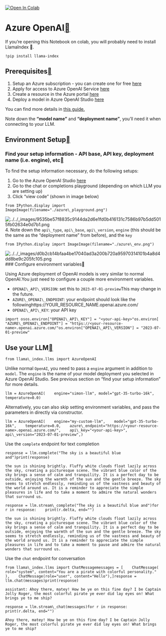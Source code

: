 [![Open In Colab](https://colab.research.google.com/assets/colab-badge.svg)](https://colab.research.google.com/github/jerryjliu/llama_index/blob/main/docs/examples/llm/azure_openai.ipynb)

Azure OpenAI[](#azure-openai "Permalink to this heading")
==========================================================

If you’re opening this Notebook on colab, you will probably need to install LlamaIndex 🦙.


```
!pip install llama-index
```
Prerequisites[](#prerequisites "Permalink to this heading")
------------------------------------------------------------

1. Setup an Azure subscription - you can create one for free [here](https://azure.microsoft.com/en-us/free/cognitive-services/)
2. Apply for access to Azure OpenAI Service [here](https://customervoice.microsoft.com/Pages/ResponsePage.aspx?id=v4j5cvGGr0GRqy180BHbR7en2Ais5pxKtso_Pz4b1_xUOFA5Qk1UWDRBMjg0WFhPMkIzTzhKQ1dWNyQlQCN0PWcu)
3. Create a resource in the Azure portal [here](https://portal.azure.com/?microsoft_azure_marketplace_ItemHideKey=microsoft_openai_tip#create/Microsoft.CognitiveServicesOpenAI)
4. Deploy a model in Azure OpenAI Studio [here](https://oai.azure.com/)

You can find more details in [this guide.](https://learn.microsoft.com/en-us/azure/cognitive-services/openai/how-to/create-resource?pivots=web-portal)

Note down the **“model name”** and **“deployment name”**, you’ll need it when connecting to your LLM.

Environment Setup[](#environment-setup "Permalink to this heading")
--------------------------------------------------------------------

### Find your setup information - API base, API key, deployment name (i.e. engine), etc[](#find-your-setup-information-api-base-api-key-deployment-name-i-e-engine-etc "Permalink to this heading")

To find the setup information necessary, do the following setups:

1. Go to the Azure OpenAI Studio [here](https://oai.azure.com/)
2. Go to the chat or completions playground (depending on which LLM you are setting up)
3. Click “view code” (shown in image below)


```
from IPython.display import ImageImage(filename="./azure\_playground.png")
```
![../../_images/9535be57f8835c9144da2d6e1fd0b416131c7586b97b5dd5015fb02634e0d7b1.png](../../_images/9535be57f8835c9144da2d6e1fd0b416131c7586b97b5dd5015fb02634e0d7b1.png)4. Note down the `api\_type`, `api\_base`, `api\_version`, `engine` (this should be the same as the “deployment name” from before), and the `key`


```
from IPython.display import ImageImage(filename="./azure\_env.png")
```
![../../_images/d0b2cb14bfaa4be17040ad3a200b720a95970314101b4a8d4dd8be9c205fc105.png](../../_images/d0b2cb14bfaa4be17040ad3a200b720a95970314101b4a8d4dd8be9c205fc105.png)### Configure environment variables[](#configure-environment-variables "Permalink to this heading")

Using Azure deployment of OpenAI models is very similar to normal OpenAI.You just need to configure a couple more environment variables.

* `OPENAI\_API\_VERSION`: set this to `2023-07-01-preview`This may change in the future.
* `AZURE\_OPENAI\_ENDPOINT`: your endpoint should look like the followinghttps://YOUR\_RESOURCE\_NAME.openai.azure.com/
* `OPENAI\_API\_KEY`: your API key


```
import osos.environ["OPENAI\_API\_KEY"] = "<your-api-key>"os.environ[    "AZURE\_OPENAI\_ENDPOINT"] = "https://<your-resource-name>.openai.azure.com/"os.environ["OPENAI\_API\_VERSION"] = "2023-07-01-preview"
```
Use your LLM[](#use-your-llm "Permalink to this heading")
----------------------------------------------------------


```
from llama\_index.llms import AzureOpenAI
```
Unlike normal `OpenAI`, you need to pass a `engine` argument in addition to `model`. The `engine` is the name of your model deployment you selected in Azure OpenAI Studio. See previous section on “find your setup information” for more details.


```
llm = AzureOpenAI(    engine="simon-llm", model="gpt-35-turbo-16k", temperature=0.0)
```
Alternatively, you can also skip setting environment variables, and pass the parameters in directly via constructor.


```
llm = AzureOpenAI(    engine="my-custom-llm",    model="gpt-35-turbo-16k",    temperature=0.0,    azure\_endpoint="https://<your-resource-name>.openai.azure.com/",    api\_key="<your-api-key>",    api\_version="2023-07-01-preview",)
```
Use the `complete` endpoint for text completion


```
response = llm.complete("The sky is a beautiful blue and")print(response)
```

```
the sun is shining brightly. Fluffy white clouds float lazily across the sky, creating a picturesque scene. The vibrant blue color of the sky brings a sense of calm and tranquility. It is a perfect day to be outside, enjoying the warmth of the sun and the gentle breeze. The sky seems to stretch endlessly, reminding us of the vastness and beauty of the world around us. It is a reminder to appreciate the simple pleasures in life and to take a moment to admire the natural wonders that surround us.
```

```
response = llm.stream\_complete("The sky is a beautiful blue and")for r in response:    print(r.delta, end="")
```

```
the sun is shining brightly. Fluffy white clouds float lazily across the sky, creating a picturesque scene. The vibrant blue color of the sky brings a sense of calm and tranquility. It is a perfect day to be outside, enjoying the warmth of the sun and the gentle breeze. The sky seems to stretch endlessly, reminding us of the vastness and beauty of the world around us. It is a reminder to appreciate the simple pleasures in life and to take a moment to pause and admire the natural wonders that surround us.
```
Use the `chat` endpoint for conversation


```
from llama\_index.llms import ChatMessagemessages = [    ChatMessage(        role="system", content="You are a pirate with colorful personality."    ),    ChatMessage(role="user", content="Hello"),]response = llm.chat(messages)print(response)
```

```
assistant: Ahoy there, matey! How be ye on this fine day? I be Captain Jolly Roger, the most colorful pirate ye ever did lay eyes on! What brings ye to me ship?
```

```
response = llm.stream\_chat(messages)for r in response:    print(r.delta, end="")
```

```
Ahoy there, matey! How be ye on this fine day? I be Captain Jolly Roger, the most colorful pirate ye ever did lay eyes on! What brings ye to me ship?
```
